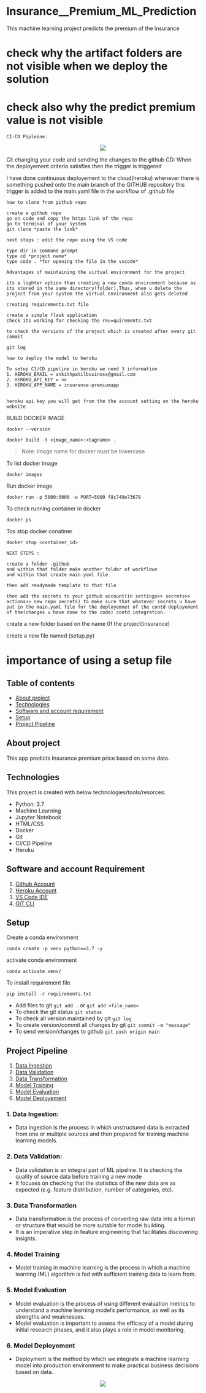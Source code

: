 # Insurance__Premium_ML_Prediction
This machine learning project predicts the premium of the insurance

# check why the artifact folders are not visible when we deploy the solution
# check also why the predict premium value is not visible 
```
CI-CD Pipleine:
```

<p align="center">
  <img src="https://d3hi6wehcrq5by.cloudfront.net/itnavi-blog/2021/07/CI-CD-la-gi-1.png"/>

CI: changing your code and sending the changes to the github 
CD: When the deployement criteria satisfies then the trigger is triggered 

I have done continuous deployement to the cloud(heroku) whenever there is something pushed onto the main branch of the GITHUB repository
this trigger is added to the main.yaml file in the workflow of .github file  

```
how to clone from github repo
```
```
create a github repo
go on code and copy the https link of the repo
go to terminal of your system
git clone *paste the link* 
```
```
next steps : edit the repo using the VS code
```
```
type dir in command prompt
type cd *project name*
type code . *for opening the file in the vscode*
```

```
Advantages of maintaining the virtual environment for the project
```
```
its a lighter option than creating a new conda environment because as its stored in the same directory(folder).Thus, when u delete the project from your system the virtual environment also gets deleted
```

```
creating requirements.txt file
```
```
create a simple flask application
check its working for checking the reu=quirements.txt
```
```
to check the versions of the project which is created after every git commit
```
```
git log
```
```
how to deploy the model to heroku
```
```
To setup CI/CD pipeline in heroku we need 3 information
1. HEROKU_EMAIL = ankithpatilbusiness@gmail.com
2. HEROKU_API_KEY = <>
3. HEROKU_APP_NAME = insurance-premiumapp


heroku api key you will get from the the account setting on the heroku website 
```
BUILD DOCKER IMAGE
```
docker --version

docker build -t <image_name>:<tagname> .
```
> Note: Image name for docker must be lowercase


To list docker image
```
docker images
```

Run docker image
```
docker run -p 5000:5000 -e PORT=5000 f8c749e73678
```

To check running container in docker
```
docker ps
```

Tos stop docker conatiner
```
docker stop <container_id>
```

```
NEXT STEPS :
```
```
create a folder .github
and within that folder make another folder of workflows
and within that create main.yaml file 

then add readymade template to that file

then add the secrets to your github account(in settings>> secrets>> actions>> new repo secrets) to make sure that whatever secrets u have put in the main.yaml file for the deployemnet of the contd deployement of the(changes u have done to the code) contd integration. 
```

create a new folder based on the name 0f the project(insurance)

create a new  file named (setup.py)
# importance of using a setup file 

## Table of contents
* [About project](#about-project)
* [Technologies](#technologies)
* [Software and account requirement](#software-and-account-requirement)
* [Setup](#setup)
* [Project Pipeline](#project-pipeline)
<!-- * [License](#license) -->

## About project
This app predicts Insurance premium price based on some data.


## Technologies
This project is created with below technologies/tools/resorces:
* Python: 3.7
* Machine Learning
* Jupyter Notebook
* HTML/CSS
* Docker
* Git
* CI/CD Pipeline
* Heroku


## Software and account Requirement
1. [Github Account](https://github.com/)
2. [Heroku Account](https://id.heroku.com/login)
3. [VS Code IDE](https://code.visualstudio.com/download)
4. [GIT CLI](https://git-scm.com/downloads)


## Setup
Create a conda environment
```
conda create -p venv python==3.7 -y
```

activate conda environment
```
conda activate venv/
```

To install requirement file
```
pip install -r requirements.txt
```

* Add files to git  `git add .` or  `git add <file_name>`    
* To check the git status  `git status`    
* To check all version maintained by git  `git log`    
* To create version/commit all changes by git  `git commit -m "message"`    
* To send version/changes to github  `git push origin main`    


## Project Pipeline
1. [Data Ingestion](#1-data-ingestion)
2. [Data Validation](#2-data-validation)
3. [Data Transformation](#3-data-transformation)
4. [Model Training](#4-model-training)
5. [Model Evaluation](#5-model-evaluation)
6. [Model Deployement](#6-model-deployement)

### 1. Data Ingestion: 
* Data ingestion is the process in which unstructured data is extracted from one or multiple sources and then prepared for training machine learning models.

### 2. Data Validation:
* Data validation is an integral part of ML pipeline. It is checking the quality of source data before training a new mode
* It focuses on checking that the statistics of the new data are as expected (e.g. feature distribution, number of categories, etc). 

### 3. Data Transformation 
* Data transformation is the process of converting raw data into a format or structure that would be more suitable for model building.
* It is an imperative step in feature engineering that facilitates discovering insights.

### 4. Model Training
* Model training in machine learning is the process in which a machine learning (ML) algorithm is fed with sufficient training data to learn from.

### 5. Model Evaluation
* Model evaluation is the process of using different evaluation metrics to understand a machine learning model’s performance, as well as its strengths and weaknesses.
* Model evaluation is important to assess the efficacy of a model during initial research phases, and it also plays a role in model monitoring.

### 6. Model Deployement
* Deployment is the method by which we integrate a machine learning model into production environment to make practical business decisions based on data.
 

<p align="center">
  <img src="https://algorithmia.com/blog/wp-content/uploads/2020/09/ML-Pipeline-1_A-scaled.jpg"/>



